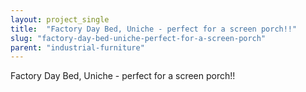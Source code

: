 ```yaml
---
layout: project_single
title:  "Factory Day Bed, Uniche - perfect for a screen porch!!"
slug: "factory-day-bed-uniche-perfect-for-a-screen-porch"
parent: "industrial-furniture"
---
```

Factory Day Bed, Uniche - perfect for a screen porch!!